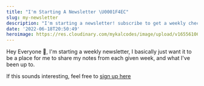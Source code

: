 ```yaml
---
title: "I'm Starting A Newsletter \U0001F4EC"
slug: my-newsletter
description: "I'm starting a newsletter! subscribe to get a weekly check-in \U0001F609"
date: '2022-06-18T20:50:49'
heroimage: https://res.cloudinary.com/mykalcodes/image/upload/v1655610642/wutglbbtcxhwpekxt3fh.jpg
---
```


Hey Everyone 👋,
I'm starting a weekly newsletter, I basically just want it to be a place for me to share my notes from each given week, and what I've been up to. 

If this sounds interesting, feel free to [sign up here](https://buttondown.email/mykalcodes)
